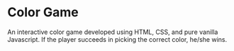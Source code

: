 # Color Game
An interactive color game developed using HTML, CSS, and pure vanilla Javascript. If the player succeeds in picking the correct color, he/she wins.
